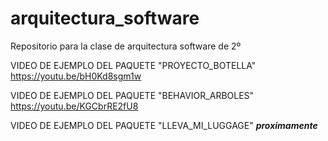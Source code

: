 # arquitectura_software
Repositorio para la clase de arquitectura software de 2º

VIDEO DE EJEMPLO DEL PAQUETE "PROYECTO_BOTELLA"
https://youtu.be/bH0Kd8sgm1w

VIDEO DE EJEMPLO DEL PAQUETE "BEHAVIOR_ARBOLES"
https://youtu.be/KGCbrRE2fU8

VIDEO DE EJEMPLO DEL PAQUETE "LLEVA_MI_LUGGAGE"
***proximamente***

